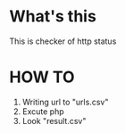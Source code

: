 # What's this
This is checker of http status

# HOW TO
1. Writing url to "urls.csv"
2. Excute php
3. Look "result.csv"
